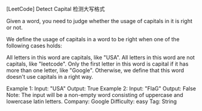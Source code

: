 [LeetCode] Detect Capital 检测大写格式
 

Given a word, you need to judge whether the usage of capitals in it is right or not.

We define the usage of capitals in a word to be right when one of the following cases holds:

All letters in this word are capitals, like "USA".
All letters in this word are not capitals, like "leetcode".
Only the first letter in this word is capital if it has more than one letter, like "Google".
Otherwise, we define that this word doesn't use capitals in a right way.

Example 1:
Input: "USA"
Output: True
Example 2:
Input: "FlaG"
Output: False
Note: The input will be a non-empty word consisting of uppercase and lowercase latin letters.
Company: Google
Difficulty: easy
Tag: String

